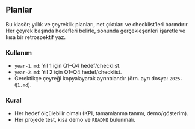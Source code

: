 ## Planlar

Bu klasör; yıllık ve çeyreklik planları, net çıktıları ve checklist’leri barındırır. Her çeyrek başında hedefleri belirle, sonunda gerçekleşenleri işaretle ve kısa bir retrospektif yaz.

### Kullanım
- `year-1.md`: Yıl 1 için Q1–Q4 hedef/checklist.
- `year-2.md`: Yıl 2 için Q1–Q4 hedef/checklist.
- Gerektikçe çeyreği kopyalayarak ayrıntılandır (örn. ayrı dosya: `2025-Q1.md`).

### Kural
- Her hedef ölçülebilir olmalı (KPI, tamamlanma tanımı, demo/gösterim).
- Her projede test, kısa demo ve `README` bulunmalı.


